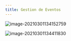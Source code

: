 ```yaml
---
title: Gestion de Eventos
---
```






![image-20210301134152759](https://i.loli.net/2021/03/02/az3nK1URDmqrfYh.png)





![image-20210301134411830](https://i.loli.net/2021/03/02/6CTVqRsZIniY2ha.png)